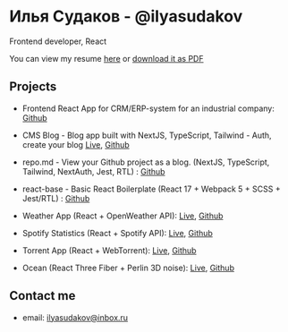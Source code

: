 # Илья Судаков - @ilyasudakov
Frontend developer, React

You can view my resume [here](https://ilyasudakov.github.io/resume-project/) or [download it as PDF](https://drive.google.com/file/d/1ONZx1O9ax6Omrt9rMSWZNFjkKB6sl6fC/view?usp=sharing)

## Projects

* Frontend React App for CRM/ERP-system for an industrial company: [Github](https://github.com/ilyasudakov/CRM_frontend)

* CMS Blog - Blog app built with NextJS, TypeScript, Tailwind - Auth, create your blog [Live](https://cms-blog-cyan.vercel.app), [Github](https://github.com/ilyasudakov/cms_blog)

* repo.md - View your Github project as a blog. (NextJS, TypeScript, Tailwind, NextAuth, Jest, RTL) : [Github](https://github.com/ilyasudakov/repo.md)

* react-base - Basic React Boilerplate (React 17 + Webpack 5 + SCSS + Jest/RTL) : [Github](https://github.com/ilyasudakov/basic-react-boilerplate)
     
* Weather App (React + OpenWeather API): [Live](https://weatherapp-ilyasudakov.herokuapp.com/), [Github](https://github.com/ilyasudakov/weatherApp)
     
* Spotify Statistics (React + Spotify API): [Live](https://spotify-stats-ilyasudakov.herokuapp.com/), [Github](https://github.com/ilyasudakov/music_app)

* Torrent App (React + WebTorrent): [Live](https://dazzling-stonebraker-1126ef.netlify.app/), [Github](https://github.com/ilyasudakov/torrent_app)
     
* Ocean (React Three Fiber + Perlin 3D noise): [Live](https://ocean-ilyasudakov.herokuapp.com/), [Github](https://github.com/ilyasudakov/ThreeJS_test)

## Contact me

* email: ilyasudakov@inbox.ru
